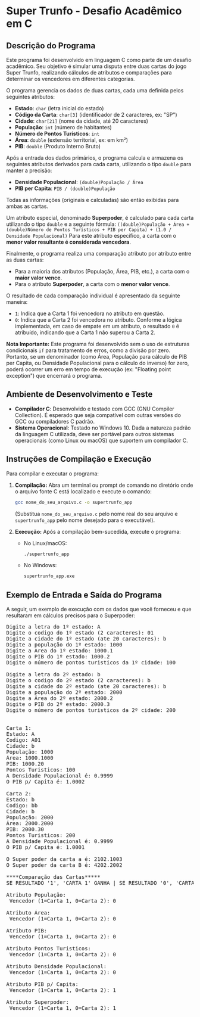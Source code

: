 # Super Trunfo - Desafio Acadêmico em C

## Descrição do Programa

Este programa foi desenvolvido em linguagem C como parte de um desafio acadêmico. Seu objetivo é simular uma disputa entre duas cartas do jogo Super Trunfo, realizando cálculos de atributos e comparações para determinar os vencedores em diferentes categorias.

O programa gerencia os dados de duas cartas, cada uma definida pelos seguintes atributos:
* **Estado**: `char` (letra inicial do estado)
* **Código da Carta**: `char[3]` (identificador de 2 caracteres, ex: "SP")
* **Cidade**: `char[21]` (nome da cidade, até 20 caracteres)
* **População**: `int` (número de habitantes)
* **Número de Pontos Turísticos**: `int`
* **Área**: `double` (extensão territorial, ex: em km²)
* **PIB**: `double` (Produto Interno Bruto)

Após a entrada dos dados primários, o programa calcula e armazena os seguintes atributos derivados para cada carta, utilizando o tipo `double` para manter a precisão:
* **Densidade Populacional**: `(double)População / Área`
* **PIB per Capita**: `PIB / (double)População`

Todas as informações (originais e calculadas) são então exibidas para ambas as cartas.

Um atributo especial, denominado **Superpoder**, é calculado para cada carta utilizando o tipo `double` e a seguinte fórmula:
`((double)População + Área + (double)Número de Pontos Turísticos + PIB per Capita) + (1.0 / Densidade Populacional)`
Para este atributo específico, a carta com o **menor valor resultante é considerada vencedora**.

Finalmente, o programa realiza uma comparação atributo por atributo entre as duas cartas:
* Para a maioria dos atributos (População, Área, PIB, etc.), a carta com o **maior valor vence**.
* Para o atributo **Superpoder**, a carta com o **menor valor vence**.

O resultado de cada comparação individual é apresentado da seguinte maneira:
* `1`: Indica que a Carta 1 foi vencedora no atributo em questão.
* `0`: Indica que a Carta 2 foi vencedora no atributo. Conforme a lógica implementada, em caso de empate em um atributo, o resultado `0` é atribuído, indicando que a Carta 1 não superou a Carta 2.

**Nota Importante:** Este programa foi desenvolvido sem o uso de estruturas condicionais `if` para tratamento de erros, como a divisão por zero. Portanto, se um denominador (como Área, População para cálculo de PIB per Capita, ou Densidade Populacional para o cálculo do inverso) for zero, poderá ocorrer um erro em tempo de execução (ex: "Floating point exception") que encerrará o programa.

## Ambiente de Desenvolvimento e Teste

* **Compilador C**: Desenvolvido e testado com GCC (GNU Compiler Collection). É esperado que seja compatível com outras versões do GCC ou compiladores C padrão.
* **Sistema Operacional**: Testado no Windows 10. Dada a natureza padrão da linguagem C utilizada, deve ser portável para outros sistemas operacionais (como Linux ou macOS) que suportem um compilador C.

## Instruções de Compilação e Execução

Para compilar e executar o programa:

1.  **Compilação:**
    Abra um terminal ou prompt de comando no diretório onde o arquivo fonte C está localizado e execute o comando:
    ```bash
    gcc nome_do_seu_arquivo.c -o supertrunfo_app
    ```
    (Substitua `nome_do_seu_arquivo.c` pelo nome real do seu arquivo e `supertrunfo_app` pelo nome desejado para o executável).

2.  **Execução:**
    Após a compilação bem-sucedida, execute o programa:
    * No Linux/macOS:
        ```bash
        ./supertrunfo_app
        ```
    * No Windows:
        ```bash
        supertrunfo_app.exe
        ```

## Exemplo de Entrada e Saída do Programa

A seguir, um exemplo de execução com os dados que você forneceu e que resultaram em cálculos precisos para o Superpoder:

<pre>
Digite a letra do 1º estado: A
Digite o codigo do 1º estado (2 caracteres): 01
Digite a cidade do 1º estado (ate 20 caracteres): b
Digite a população do 1º estado: 1000
Digite a Área do 1º estado: 1000.1
Digite o PIB do 1º estado: 1000.2
Digite o número de pontos turisticos da 1º cidade: 100

Digite a letra do 2º estado: b
Digite o codigo do 2º estado (2 caracteres): b
Digite a cidade do 2º estado (ate 20 caracteres): b
Digite a população do 2º estado: 2000
Digite a Área do 2º estado: 2000.2
Digite o PIB do 2º estado: 2000.3
Digite o número de pontos turisticos da 2º cidade: 200


Carta 1:
Estado: A
Codigo: A01
Cidade: b
População: 1000
Área: 1000.1000
PIB: 1000.20
Pontos Turisticos: 100
A Densidade Populacional é: 0.9999
O PIB p/ Capita é: 1.0002

Carta 2:
Estado: b
Codigo: bb
Cidade: b
População: 2000
Área: 2000.2000
PIB: 2000.30
Pontos Turisticos: 200
A Densidade Populacional é: 0.9999
O PIB p/ Capita é: 1.0001

O Super poder da carta a é: 2102.1003
O Super poder da carta B é: 4202.2002

****Comparação das Cartas*****
SE RESULTADO '1', 'CARTA 1' GANHA | SE RESULTADO '0', 'CARTA 2' GANHA

Atributo População:
 Vencedor (1=Carta 1, 0=Carta 2): 0

Atributo Área:
 Vencedor (1=Carta 1, 0=Carta 2): 0

Atributo PIB:
 Vencedor (1=Carta 1, 0=Carta 2): 0

Atributo Pontos Turisticos:
 Vencedor (1=Carta 1, 0=Carta 2): 0

Atributo Densidade Populacional:
 Vencedor (1=Carta 1, 0=Carta 2): 0

Atributo PIB p/ Capita:
 Vencedor (1=Carta 1, 0=Carta 2): 1

Atributo Superpoder:
 Vencedor (1=Carta 1, 0=Carta 2): 1
</pre>
